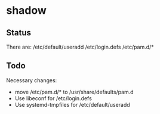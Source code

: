 # shadow

## Status

There are:
/etc/default/useradd
/etc/login.defs
/etc/pam.d/\*

## Todo

Necessary changes:
* move /etc/pam.d/\* to /usr/share/defaults/pam.d
* Use libeconf for /etc/login.defs
* Use systemd-tmpfiles for /etc/default/useradd
